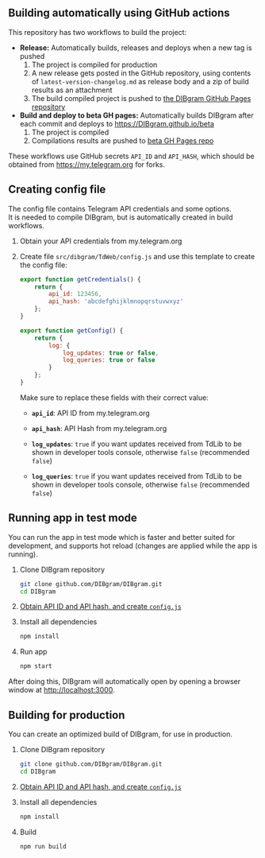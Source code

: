 ## Building automatically using GitHub actions

This repository has two workflows to build the project:

- **Release:** Automatically builds, releases and deploys when a new tag is pushed
  1. The project is compiled for production
  2. A new release gets posted in the GitHub repository, using contents of `latest-version-changelog.md` as release body and a zip of build results as an attachment
  3. The build compiled project is pushed to [the DIBgram GitHub Pages repository](github.com/DIBgram/dibgram.github.io)
- **Build and deploy to beta GH pages:** Automatically builds DIBgram after each commit and deploys to <https://DIBgram.github.io/beta>
  1. The project is compiled
  2. Compilations results are pushed to [beta GH Pages repo](https://github.com/DIBgram/beta)

These workflows use GitHub secrets `API_ID` and `API_HASH`, which should be obtained from <https://my.telegram.org> for forks.

## Creating config file

The config file contains Telegram API credentials and some options.  
It is needed to compile DIBgram, but is automatically created in build workflows.

1. Obtain your API credentials from my.telegram.org
2. Create file `src/dibgram/TdWeb/config.js` and use this template to create the config file:

    ```js
    export function getCredentials() {
        return {
            api_id: 123456,
            api_hash: 'abcdefghijklmnopqrstuvwxyz'
        };
    }

    export function getConfig() {
        return {
            log: {
                log_updates: true or false,
                log_queries: true or false
            }
        };
    }
    ```

    Make sure to replace these fields with their correct value:
    - **`api_id`**: API ID from my.telegram.org  
    - **`api_hash`**: API Hash from my.telegram.org

    - **`log_updates`**: `true` if you want updates received from TdLib to be shown in developer tools console, otherwise `false` (recommended `false`)
    - **`log_queries`**: `true` if you want updates received from TdLib to be shown in developer tools console, otherwise `false` (recommended `false`)

## Running app in test mode

You can run the app in test mode which is faster and better suited for development, and supports hot reload (changes are applied while the app is running).

1. Clone DIBgram repository

   ```sh
   git clone github.com/DIBgram/DIBgram.git
   cd DIBgram
   ```

2. [Obtain API ID and API hash, and create `config.js`](#creating-config-file)
3. Install all dependencies

   ```sh
   npm install
   ```

4. Run app

   ```sh
   npm start
   ```

After doing this, DIBgram will automatically open by opening a browser window at <http://localhost:3000>.

## Building for production

You can create an optimized build of DIBgram, for use in production.

1. Clone DIBgram repository

   ```sh
   git clone github.com/DIBgram/DIBgram.git
   cd DIBgram
   ```

2. [Obtain API ID and API hash, and create `config.js`](#creating-config-file)
3. Install all dependencies

   ```sh
   npm install
   ```

4. Build

   ```sh
   npm run build
   ```

